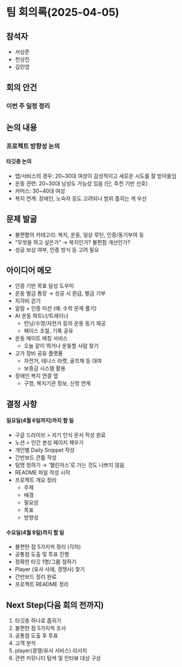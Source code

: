 # 팀 회의록(2025-04-05)

## 참석자
- 서상준
- 천상진
- 김민영

## 회의 안건
### 이번 주 일정 정리
## 논의 내용
### 프로젝트 방향성 논의
#### 타깃층 논의
- 앱/서비스의 경우: 20~30대 여성이 감성적이고 새로운 시도를 잘 받아들임
- 운동 관련: 20~30대 남성도 가능성 있음 (단, 추천 기반 선호)
- 커머스: 30~40대 여성
- 복지 연계: 장애인, 노숙자 등도 고려되나 범위 좁히는 게 우선
## 문제 발굴
- 불편함의 카테고리: 복지, 운동, 일상 루틴, 인증/동기부여 등
- “무엇을 하고 싶은가” → 복지인가? 불편함 개선인가?
- 성공 보상 여부, 인증 방식 등 고려 필요
## 아이디어 메모
- 인증 기반 목표 달성 도우미
- 운동 벌금 통장 → 성공 시 환급, 벌금 기부
- 지각비 걷기
- 알람 + 인증 미션 (예: 수학 문제 풀기)
- AI 운동 파트너/트레이너
  - 런닝/수영/자전거 등의 운동 동기 제공
  - 페이스 조절, 기록 공유
- 운동 메이트 매칭 서비스
  - 오늘 같이 뛰거나 운동할 사람 찾기
- 고가 장비 공유 플랫폼
  - 자전거, 테니스 라켓, 골프채 등 대여
  - 보증금 시스템 활용
- 장애인 복지 연결 앱
  - 구청, 복지기관 정보, 신청 연계
## 결정 사항
#### 일요일(4월 6일까지)까지 할 일
- 구글 드라이브 > 자기 인식 문서 작성 완료
- 노션 > 인간 본성 페이지 채우기
- 개인별 Daily Snippet 작성
- 간반보드 큰틀 작성
- 팀명 정하기 → ‘챌린저스’로 가는 것도 나쁘지 않음
- README 파일 작성 시작
- 프로젝트 개요 정리
    - 주제
    - 배경
    - 필요성
    - 목표
    - 방향성

#### 수요일(4월 9일)까지 할 일
- 불편한 점 5가지씩 정리 (각자)
- 공통점 도출 및 투표 진행
- 정확한 타깃 1명/그룹 정하기
- Player (유사 사례, 경쟁사) 찾기
- 간반보드 정리 완료
- 프로젝트 README 정리
## Next Step(다음 회의 전까지)
1. 타깃층 하나로 좁히기
2. 불편한 점 5가지씩 조사
3. 공통점 도출 후 투표
4. 고객 분석
5. player(경쟁/유사 서비스) 리서치
6. 관련 커뮤니티 탐색 및 인터뷰 대상 구상
